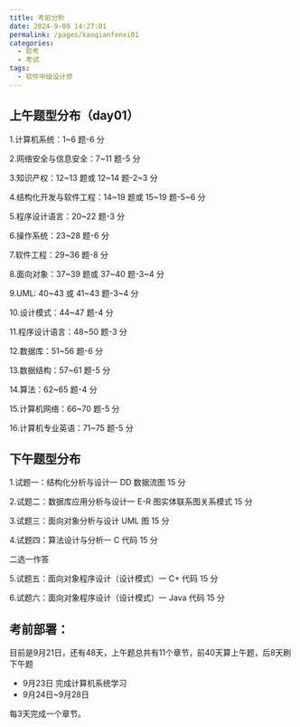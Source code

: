 ```yaml
---
title: 考前分析
date: 2024-9-09 14:27:01
permalink: /pages/kaoqianfenxi01
categories: 
  - 软考
  - 考试
tags: 
  - 软件中级设计师
---
```

## 上午题型分布（day01）


1.计算机系统：1~6 题-6 分

2.网络安全与信息安全：7~11 题-5 分

3.知识产权：12\~13 题或 12\~14 题-2~3 分

4.结构化开发与软件工程：14\~19 题或 15\~19 题-5~6 分

5.程序设计语言：20~22 题-3 分

6.操作系统：23~28 题-6 分

7.软件工程：29~36 题-8 分

8.面向对象：37\~39 题或 37\~40 题-3~4 分

9.UML: 40\~43 或 41\~43 题-3~4 分

10.设计模式：44~47 题-4 分

11.程序设计语言：48~50 题-3 分

12.数据库：51~56 题-6 分

13.数据结构：57~61 题-5 分

14.算法：62~65 题-4 分

15.计算机网络：66~70 题-5 分

16.计算机专业英语：71~75 题-5 分

## 下午题型分布

1.试题一：结构化分析与设计一 DD 数据流图 15 分

2.试题二：数据库应用分析与设计一 E-R 图实体联系图关系模式 15 分

3.试题三：面向对象分析与设计 UML 图 15 分

4.试题四：算法设计与分析一 C 代码 15 分

二选一作答

5.试题五：面向对象程序设计（设计模式）一 C+ 代码 15 分

6.试题六：面向对象程序设计（设计模式）一 Java 代码 15 分

## 考前部署：

目前是9月21日，还有48天，上午题总共有11个章节，前40天算上午题，后8天刷下午题

- 9月23日 完成计算机系统学习
- 9月24日~9月28日 

每3天完成一个章节。

